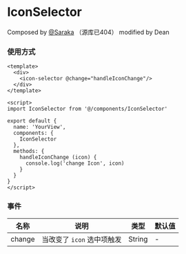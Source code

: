 IconSelector
====

Composed by [@Saraka](https://github.com/saraka-tsukai) （源库已404）
modified by Dean

### 使用方式

```vue
<template>
  <div>
    <icon-selector @change="handleIconChange"/>
  </div>
</template>

<script>
import IconSelector from '@/components/IconSelector'

export default {
  name: 'YourView',
  components: {
    IconSelector
  },
  methods: {
    handleIconChange (icon) {
      console.log('change Icon', icon)
    }
  }
}
</script>
```



### 事件


| 名称   | 说明                       | 类型   | 默认值 |
| ------ | -------------------------- | ------ | ------ |
| change | 当改变了 `icon` 选中项触发 | String | -      |
